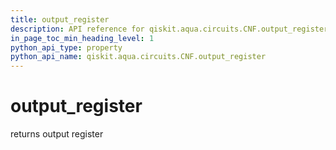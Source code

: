 ```yaml
---
title: output_register
description: API reference for qiskit.aqua.circuits.CNF.output_register
in_page_toc_min_heading_level: 1
python_api_type: property
python_api_name: qiskit.aqua.circuits.CNF.output_register
---
```


# output\_register

returns output register

